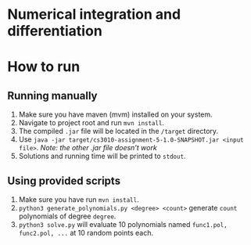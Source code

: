 # Numerical integration and differentiation

# How to run

## Running manually

1. Make sure you have maven (mvm) installed on your system.
2. Navigate to project root and run `mvn install`.
3. The compiled `.jar` file will be located in the `/target` directory.
4. Use `java -jar target/cs3010-assignment-5-1.0-SNAPSHOT.jar <input file>`. *Note: the other .jar file doesn't work*
5. Solutions and running time will be printed to `stdout`.

## Using provided scripts

1. Make sure you have run `mvn install`.
2. `python3 generate_polynomials.py <degree> <count>` generate `count` polynomials of degree `degree`.
3. `python3 solve.py` will evaluate 10 polynomials named `func1.pol, func2.pol, ...` at 10 random points each.